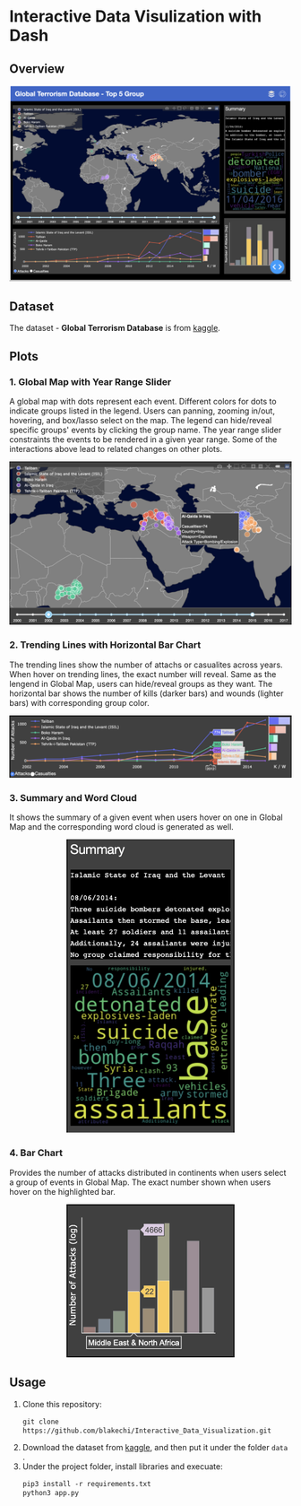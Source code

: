 # Interactive Data Visulization with Dash

## Overview

![](./github_assets/overview.png)

## Dataset

The dataset - **Global Terrorism Database** is from [kaggle](https://www.kaggle.com/START-UMD/gtd).

## Plots

### 1. Global Map with Year Range Slider

A global map with dots represent each event. Different colors for dots to indicate groups listed in the legend. Users can panning, zooming in/out, hovering, and box/lasso select on the map. The legend can hide/reveal specific groups' events by clicking the group name. The year range slider constraints the events to be rendered in a given year range. Some of the interactions above lead to related changes on other plots.
![]()

<p align="center">
  <img src="./github_assets/global_map.png?raw=true" width=600/>
</p>

### 2. Trending Lines with Horizontal Bar Chart

The trending lines show the number of attachs or casualites across years. When hover on trending lines, the exact number will reveal. Same as the lengend in Global Map, users can hide/reveal groups as they want. The horizontal bar shows the number of kills (darker bars) and wounds (lighter bars) with corresponding group color.

<p align="center">
  <img src="./github_assets/trending_line.png?raw=true" width=600/>
</p>

### 3. Summary and Word Cloud

It shows the summary of a given event when users hover on one in Global Map and the corresponding word cloud is generated as well.

<p align="center">
  <img src="./github_assets/word_cloud.png?raw=true" width=300/>
</p>

### 4. Bar Chart

Provides the number of attacks distributed in continents when users select a group of events in Global Map. The exact number shown when users hover on the highlighted bar.

<p align="center">
  <img src="./github_assets/bar_chart.png?raw=true" width=300/>
</p>

## Usage

1. Clone this repository:
   ```
   git clone https://github.com/blakechi/Interactive_Data_Visualization.git
   ```
2. Download the dataset from [kaggle](https://www.kaggle.com/START-UMD/gtd), and then put it under the folder `data` .
3. Under the project folder, install libraries and execuate:
   ```
   pip3 install -r requirements.txt
   python3 app.py
   ```
